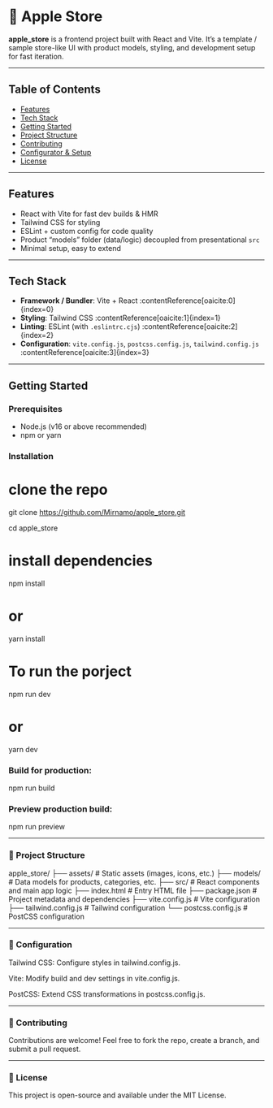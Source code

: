 # 🍎 Apple Store

**apple_store** is a frontend project built with React and Vite. It’s a template / sample store-like UI with product models, styling, and development setup for fast iteration.

---

## Table of Contents

- [Features](#features)  
- [Tech Stack](#tech-stack)  
- [Getting Started](#getting-started)  
- [Project Structure](#project-structure)   
- [Contributing](#contributing)
- [Configurator & Setup](#configurator--setup)   
- [License](#license)

---

## Features

- React with Vite for fast dev builds & HMR  
- Tailwind CSS for styling  
- ESLint + custom config for code quality  
- Product “models” folder (data/logic) decoupled from presentational `src`  
- Minimal setup, easy to extend

---

## Tech Stack

- **Framework / Bundler**: Vite + React :contentReference[oaicite:0]{index=0}  
- **Styling**: Tailwind CSS :contentReference[oaicite:1]{index=1}  
- **Linting**: ESLint (with `.eslintrc.cjs`) :contentReference[oaicite:2]{index=2}  
- **Configuration**: `vite.config.js`, `postcss.config.js`, `tailwind.config.js` :contentReference[oaicite:3]{index=3}

---

## Getting Started

### Prerequisites

- Node.js (v16 or above recommended)  
- npm or yarn  

### Installation

# clone the repo
git clone https://github.com/Mirnamo/apple_store.git

cd apple_store

# install dependencies

npm install
# or
yarn install

# To run the porject

npm run dev
# or
yarn dev

### Build for production:

npm run build

### Preview production build:

npm run preview

---

### 📂 Project Structure
apple_store/
├── assets/              # Static assets (images, icons, etc.)
├── models/              # Data models for products, categories, etc.
├── src/                 # React components and main app logic
├── index.html           # Entry HTML file
├── package.json         # Project metadata and dependencies
├── vite.config.js       # Vite configuration
├── tailwind.config.js   # Tailwind configuration
└── postcss.config.js    # PostCSS configuration

---

### 🔧 Configuration

Tailwind CSS: Configure styles in tailwind.config.js.

Vite: Modify build and dev settings in vite.config.js.

PostCSS: Extend CSS transformations in postcss.config.js.

---

### 🤝 Contributing

Contributions are welcome!
Feel free to fork the repo, create a branch, and submit a pull request.

---

### 📜 License

This project is open-source and available under the MIT License.
